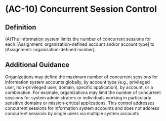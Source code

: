 
# (AC-10) Concurrent Session Control

## Definition

(A)The information system limits the number of concurrent sessions for each [Assignment: organization-defined account and/or account type] to [Assignment: organization-defined number].

## Additional Guidance

Organizations may define the maximum number of concurrent sessions for information system accounts globally, by account type (e.g., privileged user, non-privileged user, domain, specific application), by account, or a combination. For example, organizations may limit the number of concurrent sessions for system administrators or individuals working in particularly sensitive domains or mission-critical applications. This control addresses concurrent sessions for information system accounts and does not address concurrent sessions by single users via multiple system accounts
